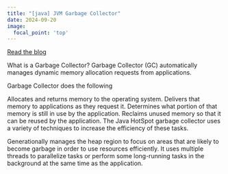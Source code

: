 ```yaml
---
title: "[java] JVM Garbage Collector"
date: 2024-09-20
image:
  focal_point: 'top'
---
```

<a href="https://bong0920.tistory.com/1" class="btn btn-primary">Read the blog</a>


<!--more-->

What is a Garbage Collector?
Garbage Collector (GC) automatically manages dynamic memory allocation requests from applications.

Garbage Collector does the following

Allocates and returns memory to the operating system.
Delivers that memory to applications as they request it.
Determines what portion of that memory is still in use by the application.
Reclaims unused memory so that it can be reused by the application.
The Java HotSpot garbage collector uses a variety of techniques to increase the efficiency of these tasks.

Generationally manages the heap region to focus on areas that are likely to become garbage in order to use resources efficiently.
It uses multiple threads to parallelize tasks or perform some long-running tasks in the background at the same time as the application.
